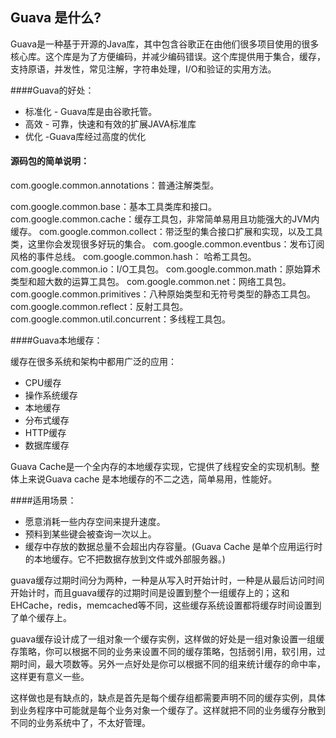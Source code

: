 ## Guava 是什么?

Guava是一种基于开源的Java库，其中包含谷歌正在由他们很多项目使用的很多核心库。这个库是为了方便编码，并减少编码错误。这个库提供用于集合，缓存，支持原语，并发性，常见注解，字符串处理，I/O和验证的实用方法。

####Guava的好处：

- 标准化 - Guava库是由谷歌托管。
- 高效 - 可靠，快速和有效的扩展JAVA标准库
- 优化 -Guava库经过高度的优化

#### 源码包的简单说明：

com.google.common.annotations：普通注解类型。

com.google.common.base：基本工具类库和接口。
com.google.common.cache：缓存工具包，非常简单易用且功能强大的JVM内缓存。
com.google.common.collect：带泛型的集合接口扩展和实现，以及工具类，这里你会发现很多好玩的集合。
com.google.common.eventbus：发布订阅风格的事件总线。
com.google.common.hash： 哈希工具包。
com.google.common.io：I/O工具包。
com.google.common.math：原始算术类型和超大数的运算工具包。
com.google.common.net：网络工具包。
com.google.common.primitives：八种原始类型和无符号类型的静态工具包。
com.google.common.reflect：反射工具包。
com.google.common.util.concurrent：多线程工具包。

####Guava本地缓存：

缓存在很多系统和架构中都用广泛的应用：

- CPU缓存
- 操作系统缓存
- 本地缓存
- 分布式缓存
- HTTP缓存
- 数据库缓存

Guava Cache是一个全内存的本地缓存实现，它提供了线程安全的实现机制。整体上来说Guava cache 是本地缓存的不二之选，简单易用，性能好。

####适用场景：

- 愿意消耗一些内存空间来提升速度。
- 预料到某些键会被查询一次以上。
- 缓存中存放的数据总量不会超出内存容量。(Guava Cache 是单个应用运行时的本地缓存。它不把数据存放到文件或外部服务器。)



guava缓存过期时间分为两种，一种是从写入时开始计时，一种是从最后访问时间开始计时，而且guava缓存的过期时间是设置到整个一组缓存上的；这和EHCache，redis，memcached等不同，这些缓存系统设置都将缓存时间设置到了单个缓存上。

guava缓存设计成了一组对象一个缓存实例，这样做的好处是一组对象设置一组缓存策略，你可以根据不同的业务来设置不同的缓存策略，包括弱引用，软引用，过期时间，最大项数等。另外一点好处是你可以根据不同的组来统计缓存的命中率，这样更有意义一些。

这样做也是有缺点的，缺点是首先是每个缓存组都需要声明不同的缓存实例，具体到业务程序中可能就是每个业务对象一个缓存了。这样就把不同的业务缓存分散到不同的业务系统中了，不太好管理。